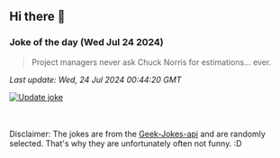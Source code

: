 ## Hi there 👋

### Joke of the day (Wed Jul 24 2024)
<!-- joke -->
>Project managers never ask Chuck Norris for estimations... ever.
<!-- /joke -->

*Last update: Wed, 24 Jul 2024 00:44:20 GMT*

[![Update joke](https://github.com/nclskfm/nclskfm/actions/workflows/joke.yml/badge.svg)](https://github.com/nclskfm/nclskfm/actions/workflows/joke.yml)

<br><br>
Disclaimer: The jokes are from the [Geek-Jokes-api](https://github.com/sameerkumar18/geek-joke-api) and are randomly selected. That's why they are unfortunately often not funny. :D
